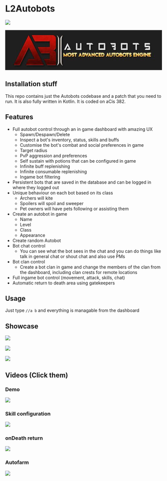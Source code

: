 # L2Autobots

[![](https://vistr.dev/badge?repo=elfocrash.l2autobots&corners=square)](https://github.com/Elfocrash/l2autobots)

![](logo.png)

## Installation stuff

This repo contains just the Autobots codebase and a patch that you need to run. It is also fully written in Kotlin.
It is coded on aCis 382.

## Features

- Full autobot control through an in game dashboard with amazing UX
  - Spawn/Despawn/Delete
  - Inspect a bot's inventory, status, skills and buffs
   - Customise the bot's combat and social preferences in game
    - Target radius
    - PvP aggression and preferences
  - Self sustain with potions that can be configured in game
  - Infinite buff replenishing
  - Infinite consumable replenishing
  - Ingame bot filtering
- Persistent bots that are saved in the database and can be logged in where they logged out
- Unique behaviour on each bot based on its class
  - Archers will kite
  - Spoilers will spoil and sweeper
  - Pet owners will have pets following or assisting them
- Create an autobot in game
  - Name
  - Level
  - Class
  - Appearance
- Create random Autobot
- Bot chat control
  - You can see what the bot sees in the chat and you can do things like talk in general chat or shout chat and also use PMs
- Bot clan control
  - Create a bot clan in game and change the members of the clan from the dashboard, including clan crests for remote locations
- Full ingame bot control (movement, attack, skills, chat)
- Automatic return to death area using gatekeepers

## Usage

Just type `//a b` and everything is managable from the dashboard

## Showcase

![](https://i.imgur.com/wNV2KO6.gif)

![](https://i.imgur.com/aTKWULr.gif)

![](https://i.imgur.com/QZl20wL.gif)

## Videos (Click them)

### Demo
[![](https://img.youtube.com/vi/K5STEUv1M7Y/maxresdefault.jpg)](https://www.youtube.com/watch?v=K5STEUv1M7Y)

### Skill configuration
[![](https://img.youtube.com/vi/kp4zyFL7_Tw/maxresdefault.jpg)](https://www.youtube.com/watch?v=kp4zyFL7_Tw)

### onDeath return
[![](https://img.youtube.com/vi/KU9Jy2EOSy8/maxresdefault.jpg)](https://www.youtube.com/watch?v=KU9Jy2EOSy8)

### Autofarm
[![](https://img.youtube.com/vi/4ikdhc_Tq5Q/maxresdefault.jpg)](https://www.youtube.com/watch?v=4ikdhc_Tq5Q)
